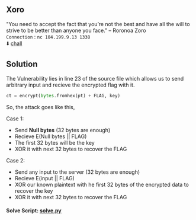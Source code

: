 ## Xoro

"You need to accept the fact that you’re not the best and have all the will to strive to be better than anyone you face." – Roronoa Zoro <br>
`Connection` : `nc 104.199.9.13 1338` <br>
:arrow_down: [chall](dist/sry.py) 

## Solution

The Vulnerability lies in line 23 of the source file which allows us to send arbitrary input and recieve the encrypted flag with it.
```py
ct = encrypt(bytes.fromhex(pt) + FLAG, key)
```
So, the attack goes like this,

Case 1:
- Send **Null bytes** (32 bytes are enough)
- Recieve E(Null bytes || FLAG)
- The first 32 bytes will be the key
- XOR it with next 32 bytes to recover the FLAG

Case 2:
- Send any input  to the server (32 bytes are enough)
- Recieve E(input || FLAG)
- XOR our known plaintext with he first 32 bytes of the encrypted data to recover the key
- XOR it with next 32 bytes to recover the FLAG

#### Solve Script: [solve.py](soln/solve.py)

